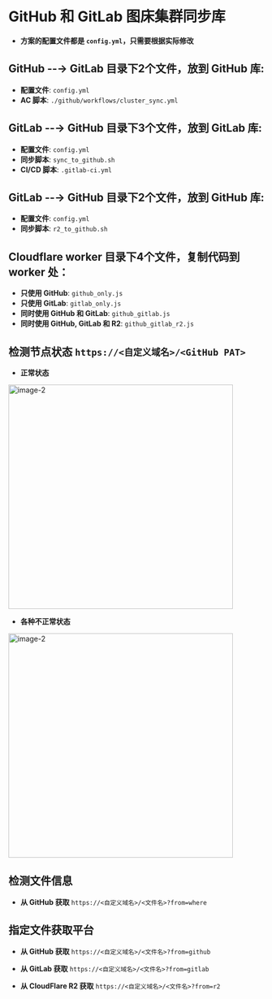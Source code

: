# GitHub 和 GitLab 图床集群同步库

- **方案的配置文件都是 `config.yml`，只需要根据实际修改**

## GitHub --→ GitLab 目录下2个文件，放到 GitHub 库: 
- **配置文件**: `config.yml`
- **AC 脚本**: `./github/workflows/cluster_sync.yml`

## GitLab --→ GitHub 目录下3个文件，放到 GitLab 库: 
- **配置文件**: `config.yml`
- **同步脚本**: `sync_to_github.sh`
- **CI/CD 脚本**: `.gitlab-ci.yml`

## GitLab --→ GitHub 目录下2个文件，放到 GitHub 库: 
- **配置文件**: `config.yml`
- **同步脚本**: `r2_to_github.sh`

## Cloudflare worker 目录下4个文件，复制代码到 worker 处：
- **只使用 GitHub**: `github_only.js`
- **只使用 GitLab**: `gitlab_only.js`
- **同时使用 GitHub 和 GitLab**: `github_gitlab.js`
- **同时使用 GitHub, GitLab 和 R2**: `github_gitlab_r2.js`


## 检测节点状态 `https://<自定义域名>/<GitHub PAT>`

- **正常状态**

<img width="442" alt="image-2" src="https://github.com/user-attachments/assets/15a0cb81-8a53-4d3b-9072-55ba4ed82788">

- **各种不正常状态**

<img width="442" alt="image-2" src="https://github.com/user-attachments/assets/4a74464f-366f-4ede-9b3a-5ed2fd2ff65d">

## 检测文件信息
- **从 GitHub 获取** `https://<自定义域名>/<文件名>?from=where`

## 指定文件获取平台
- **从 GitHub 获取** `https://<自定义域名>/<文件名>?from=github`

- **从 GitLab 获取** `https://<自定义域名>/<文件名>?from=gitlab`

- **从 CloudFlare R2 获取** `https://<自定义域名>/<文件名>?from=r2`
